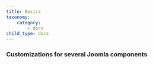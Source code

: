 ```yaml
---
title: Basics
taxonomy:
    category:
        - docs
child_type: docs
---
```


### Customizations for several Joomla components

